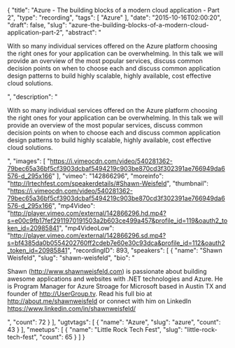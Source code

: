 {
  "title": "Azure - The building blocks of a modern cloud application - Part 2",
  "type": "recording",
  "tags": [
    "Azure"
  ],
  "date": "2015-10-16T02:00:20",
  "draft": false,
  "slug": "azure-the-building-blocks-of-a-modern-cloud-application-part-2",
  "abstract": "<p>With so many individual services offered on the Azure platform choosing the right ones for your application can be overwhelming. In this talk we will provide an overview of the most popular services, discuss common decision points on when to choose each and discuss common application design patterns to build highly scalable, highly available, cost effective cloud solutions.</p>",
  "description": "<p>With so many individual services offered on the Azure platform choosing the right ones for your application can be overwhelming. In this talk we will provide an overview of the most popular services, discuss common decision points on when to choose each and discuss common application design patterns to build highly scalable, highly available, cost effective cloud solutions.</p>",
  "images": [
    "https://i.vimeocdn.com/video/540281362-79bec65a36bf5cf3903dcbaf5494219c903be870cd3f302391ae766949da6576-d_295x166"
  ],
  "vimeo": "142866296",
  "moreinfo": "http://lrtechfest.com/speakerdetails/#Shawn-Weisfeld",
  "thumbnail": "https://i.vimeocdn.com/video/540281362-79bec65a36bf5cf3903dcbaf5494219c903be870cd3f302391ae766949da6576-d_295x166",
  "mp4Video": "http://player.vimeo.com/external/142866296.hd.mp4?s=e00c9fb17fef2911970191503a2b603ce499a457&profile_id=119&oauth2_token_id=20985841",
  "mp4VideoLow": "http://player.vimeo.com/external/142866296.sd.mp4?s=bf4385da0b0554202760ff2cdeb7e60e30c93dca&profile_id=112&oauth2_token_id=20985841",
  "recordingID": 893,
  "speakers": [
    {
      "name": "Shawn Weisfeld",
      "slug": "shawn-weisfeld",
      "bio": "<p>Shawn (http://www.shawnweisfeld.com) is passionate about building awesome applications and websites with .NET technologies and Azure. He is Program Manager for Azure Stroage for Microsoft based in Austin TX and founder of http://UserGroup.tv. Read his full bio at http://about.me/shawnweisfeld or connect with him on LinkedIn https://www.linkedin.com/in/shawnweisfeld/</p>",
      "count": 72
    }
  ],
  "ugtvtags": [
    {
      "name": "Azure",
      "slug": "azure",
      "count": 43
    }
  ],
  "meetups": [
    {
      "name": "Little Rock Tech Fest",
      "slug": "little-rock-tech-fest",
      "count": 65
    }
  ]
}